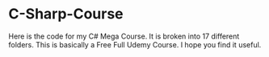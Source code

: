 # C-Sharp-Course
Here is the code for my C# Mega Course. It is broken into 17 different folders. This is basically a Free Full Udemy Course. I hope you find it useful.

